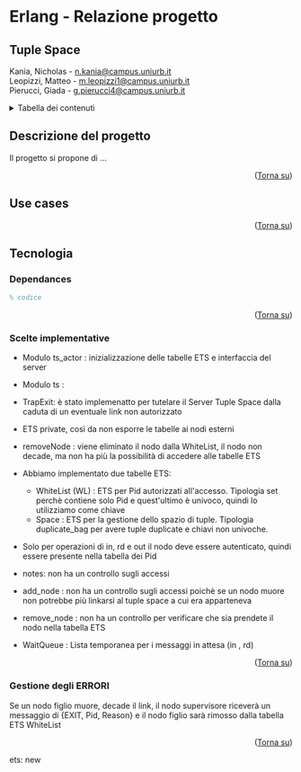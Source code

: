 # Erlang - Relazione progetto

## Tuple Space

<a name="readme-top"></a>

 Kania, Nicholas 	- n.kania@campus.uniurb.it <br>
 Leopizzi, Matteo 	- m.leopizzi1@campus.uniurb.it <br>
 Pierucci, Giada 	- g.pierucci4@campus.uniurb.it

<!-- TABELLA DEI CONTENUTI -->
<details>
  <summary>Tabella dei contenuti</summary>
  <ol>
    <li>
      <a href="#descrizione-del-progetto">Descrizione del progetto</a>
    </li>
    <li>
      <a href="#use-cases">Use cases</a>
    </li>
    <li>
      <a href="#user-experience">User experience</a>
    </li>
    <li>
      <a href="#tecnologia">Tecnologia</a>
      <ul>
        <li><a href="#dependances">Dependances</a></li>
        <li><a href="#scelte-implementative">Scelte implementative</a></li>
      </ul>
    </li>
  </ol>
</details>

<!-- DESCRIZIONE DEL PROGETTO -->
## Descrizione del progetto

Il progetto si propone di ...

<p align="right">(<a href="#readme-top">Torna su</a>)</p>

<!-- USE CASES -->
## Use cases


<p align="right">(<a href="#readme-top">Torna su</a>)</p>

<!-- TECNOLOGIA -->
## Tecnologia
<!-- DEPENDANCES -->
### Dependances



```erl
% codice
```

<p align="right">(<a href="#readme-top">Torna su</a>)</p>

<!-- SCELTE IMPLEMENTATIVE -->
### Scelte implementative

* Modulo ts_actor : inizializzazione delle tabelle ETS e interfaccia del server

* Modulo ts : 

* TrapExit: è stato implemenatto per tutelare il Server Tuple Space dalla caduta di un eventuale link non autorizzato
* ETS private, così da non esporre le tabelle ai nodi esterni
* removeNode : viene eliminato il nodo dalla WhiteList, il nodo non decade, ma non ha più la possibilità di accedere alle tabelle ETS
* Abbiamo implementato due tabelle ETS:

  * WhiteList (WL) : ETS per Pid autorizzati all'accesso. Tipologia set perchè contiene solo Pid e quest'ultimo è univoco, quindi lo utilizziamo come chiave
  * Space : ETS per la gestione dello spazio di tuple. Tipologia duplicate_bag per avere tuple duplicate e chiavi non univoche.

* Solo per operazioni di in, rd e out il nodo deve essere autenticato, quindi essere presente nella tabella dei Pid

* notes: non ha un controllo sugli accessi

* add_node : non ha un controllo sugli accessi poichè se un nodo muore non potrebbe più linkarsi al tuple space a cui era apparteneva

* remove_node : non ha un controllo per verificare che sia prendete il nodo nella tabella ETS

* WaitQueue : Lista temporanea per i messaggi in attesa (in , rd)

<p align="right">(<a href="#readme-top">Torna su</a>)</p>


<!-- GESTIONE DEGLI ERRORI -->
### Gestione degli ERRORI

Se un nodo figlio muore, decade il link, il nodo supervisore riceverà un messaggio di {EXIT, Pid, Reason} e il nodo figlio sarà rimosso dalla tabella ETS WhiteList


<p align="right">(<a href="#readme-top">Torna su</a>)</p>

ets: new